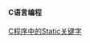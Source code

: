 #### C语言编程
[C程序中的Static关键字](https://github.com/AngryHacker/Rookie-Note/blob/master/C-Program/%22static%22%20in%20c%20program.md)

